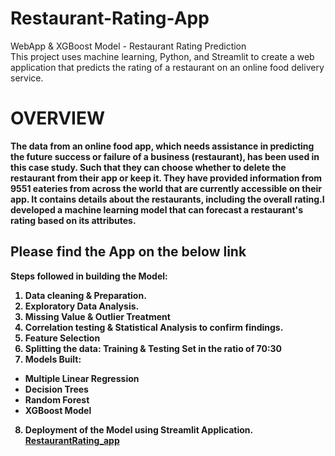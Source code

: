 # Restaurant-Rating-App
WebApp &amp; XGBoost Model - Restaurant Rating Prediction  
This project uses machine learning, Python, and Streamlit to create a web application that predicts the rating of a restaurant on an online food delivery service.

<h1>OVERVIEW</h1>
<b>
The data from an online food app, which needs assistance in predicting the future success or failure of a business (restaurant), has been used in this case study. Such that they can choose whether to delete the restaurant from their app or keep it. They have provided information from 9551 eateries from across the world that are currently accessible on their app. It contains details about the restaurants, including the overall rating.I developed a machine learning model that can forecast a restaurant's rating based on its attributes.

 <h2> Please find the App on the below link </h2>
 
  
Steps followed in building the Model:
1. Data cleaning & Preparation.
2. Exploratory Data Analysis.
3. Missing Value & Outlier Treatment
4. Correlation testing & Statistical Analysis to confirm findings.
5. Feature Selection
6. Splitting the data: Training & Testing Set in the ratio of 70:30
7. Models Built:
  - Multiple Linear Regression 
  - Decision Trees
  - Random Forest 
  - XGBoost Model
8. Deployment of the Model using Streamlit Application.
[RestaurantRating_app](http://localhost:8501/)
</b>




